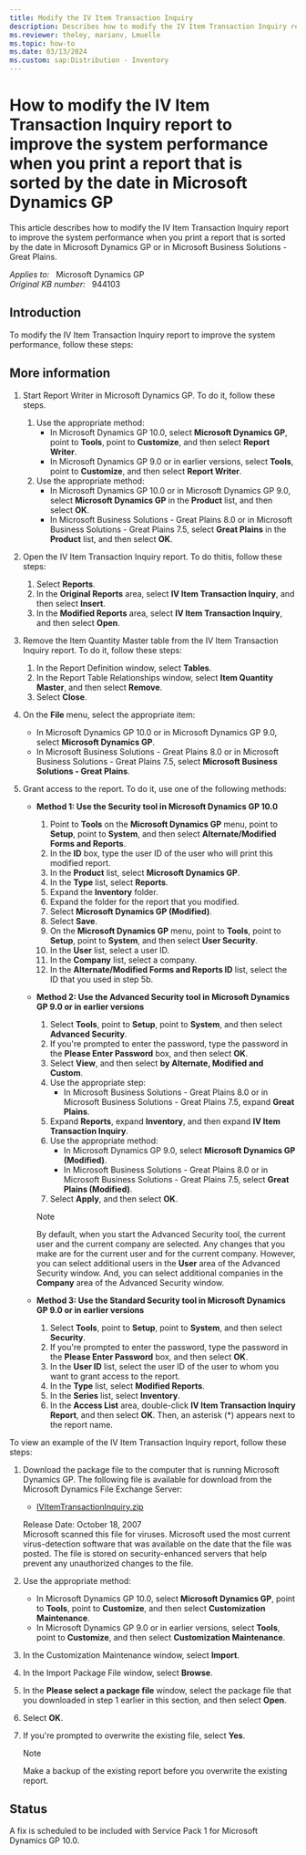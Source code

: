 ```yaml
---
title: Modify the IV Item Transaction Inquiry
description: Describes how to modify the IV Item Transaction Inquiry report to improve the system performance when you print a report that is sorted by the date.
ms.reviewer: theley, marianv, Lmuelle
ms.topic: how-to
ms.date: 03/13/2024
ms.custom: sap:Distribution - Inventory
---
```

# How to modify the IV Item Transaction Inquiry report to improve the system performance when you print a report that is sorted by the date in Microsoft Dynamics GP

This article describes how to modify the IV Item Transaction Inquiry report to improve the system performance when you print a report that is sorted by the date in Microsoft Dynamics GP or in Microsoft Business Solutions - Great Plains.

_Applies to:_ &nbsp; Microsoft Dynamics GP  
_Original KB number:_ &nbsp; 944103

## Introduction

To modify the IV Item Transaction Inquiry report to improve the system performance, follow these steps:

## More information

1. Start Report Writer in Microsoft Dynamics GP. To do it, follow these steps.

    1. Use the appropriate method:
        - In Microsoft Dynamics GP 10.0, select **Microsoft Dynamics GP**, point to **Tools**, point to **Customize**, and then select **Report Writer**.
        - In Microsoft Dynamics GP 9.0 or in earlier versions, select **Tools**, point to **Customize**, and then select **Report Writer**.
    1. Use the appropriate method:
        - In Microsoft Dynamics GP 10.0 or in Microsoft Dynamics GP 9.0, select **Microsoft Dynamics GP** in the **Product** list, and then select **OK**.
        - In Microsoft Business Solutions - Great Plains 8.0 or in Microsoft Business Solutions - Great Plains 7.5, select **Great Plains** in the **Product** list, and then select **OK**.

2. Open the IV Item Transaction Inquiry report. To do thitis, follow these steps:

    1. Select **Reports**.
    1. In the **Original Reports** area, select **IV Item Transaction Inquiry**, and then select **Insert**.
    1. In the **Modified Reports** area, select **IV Item Transaction Inquiry**, and then select **Open**.

3. Remove the Item Quantity Master table from the IV Item Transaction Inquiry report. To do it, follow these steps:

    1. In the Report Definition window, select **Tables**.
    1. In the Report Table Relationships window, select **Item Quantity Master**, and then select **Remove**.
    1. Select **Close**.

4. On the **File** menu, select the appropriate item:

    - In Microsoft Dynamics GP 10.0 or in Microsoft Dynamics GP 9.0, select **Microsoft Dynamics GP**.
    - In Microsoft Business Solutions - Great Plains 8.0 or in Microsoft Business Solutions - Great Plains 7.5, select **Microsoft Business Solutions - Great Plains**.

5. Grant access to the report. To do it, use one of the following methods:

    - **Method 1: Use the Security tool in Microsoft Dynamics GP 10.0**  

        1. Point to **Tools** on the **Microsoft Dynamics GP** menu, point to **Setup**, point to **System**, and then select **Alternate/Modified Forms and Reports**.
        1. In the **ID** box, type the user ID of the user who will print this modified report.
        1. In the **Product** list, select **Microsoft Dynamics GP**.
        1. In the **Type** list, select **Reports**.
        1. Expand the **Inventory** folder.
        1. Expand the folder for the report that you modified.
        1. Select **Microsoft Dynamics GP (Modified)**.
        1. Select **Save**.
        1. On the **Microsoft Dynamics GP** menu, point to **Tools**, point to **Setup**, point to **System**, and then select **User Security**.
        1. In the **User** list, select a user ID.
        1. In the **Company** list, select a company.
        1. In the **Alternate/Modified Forms and Reports ID** list, select the ID that you used in step 5b.

    - **Method 2: Use the Advanced Security tool in Microsoft Dynamics GP 9.0 or in earlier versions**  

        1. Select **Tools**, point to **Setup**, point to **System**, and then select **Advanced Security**.
        1. If you're prompted to enter the password, type the password in the **Please Enter Password** box, and then select **OK**.
        1. Select **View**, and then select **by Alternate, Modified and Custom**.
        1. Use the appropriate step:
            - In Microsoft Business Solutions - Great Plains 8.0 or in Microsoft Business Solutions - Great Plains 7.5, expand **Great Plains**.
        1. Expand **Reports**, expand **Inventory**, and then expand **IV Item Transaction Inquiry**.
        1. Use the appropriate method:
            - In Microsoft Dynamics GP 9.0, select **Microsoft Dynamics GP (Modified)**.
            - In Microsoft Business Solutions - Great Plains 8.0 or in Microsoft Business Solutions - Great Plains 7.5, select **Great Plains (Modified)**.
        1. Select **Apply**, and then select **OK**.

        > [!NOTE]
        > By default, when you start the Advanced Security tool, the current user and the current company are selected. Any changes that you make are for the current user and for the current company. However, you can select additional users in the **User** area of the Advanced Security window. And, you can select additional companies in the **Company** area of the Advanced Security window.

    - **Method 3: Use the Standard Security tool in Microsoft Dynamics GP 9.0 or in earlier versions**  

        1. Select **Tools**, point to **Setup**, point to **System**, and then select **Security**.
        1. If you're prompted to enter the password, type the password in the **Please Enter Password** box, and then select **OK**.
        1. In the **User ID** list, select the user ID of the user to whom you want to grant access to the report.
        1. In the **Type** list, select **Modified Reports**.
        1. In the **Series** list, select **Inventory**.
        1. In the **Access List** area, double-click **IV Item Transaction Inquiry Report**, and then select **OK**. Then, an asterisk (*) appears next to the report name.

To view an example of the IV Item Transaction Inquiry report, follow these steps:

1. Download the package file to the computer that is running Microsoft Dynamics GP. The following file is available for download from the Microsoft Dynamics File Exchange Server:
    - [IVItemTransactionInquiry.zip](https://mbs2.microsoft.com/fileexchange/?fileID=0a94a53b-c233-4fe6-9280-23c600ee9cfa)

    Release Date: October 18, 2007  
    Microsoft scanned this file for viruses. Microsoft used the most current virus-detection software that was available on the date that the file was posted. The file is stored on security-enhanced servers that help prevent any unauthorized changes to the file.

2. Use the appropriate method:
    - In Microsoft Dynamics GP 10.0, select **Microsoft Dynamics GP**, point to **Tools**, point to **Customize**, and then select **Customization Maintenance**.
    - In Microsoft Dynamics GP 9.0 or in earlier versions, select **Tools**, point to **Customize**, and then select **Customization Maintenance**.
3. In the Customization Maintenance window, select **Import**.
4. In the Import Package File window, select **Browse**.
5. In the **Please select a package file** window, select the package file that you downloaded in step 1 earlier in this section, and then select **Open**.
6. Select **OK**.
7. If you're prompted to overwrite the existing file, select **Yes**.
    > [!NOTE]
    > Make a backup of the existing report before you overwrite the existing report.

## Status

A fix is scheduled to be included with Service Pack 1 for Microsoft Dynamics GP 10.0.

